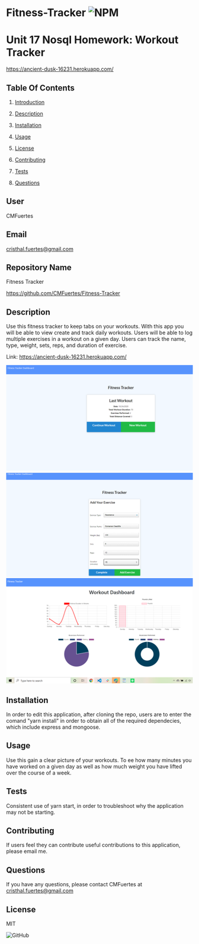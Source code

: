 # Fitness-Tracker ![NPM](https://img.shields.io/npm/l/sta)


# Unit 17 Nosql Homework: Workout Tracker

https://ancient-dusk-16231.herokuapp.com/


## Table Of Contents 

1) [Introduction](#user) 

2) [Description](#description)

3) [Installation](#installation)

4) [Usage](#usage)

5) [License](#license)

6) [Contributing](#contributing)

7) [Tests](#tests)

7) [Questions](#questions)
## User

CMFuertes

## Email

cristhal.fuertes@gmail.com

## Repository Name

Fitness Tracker 

https://github.com/CMFuertes/Fitness-Tracker

## Description

Use this fitness tracker to keep tabs on your workouts. With this app you will be able to view create and track daily workouts. Users will be able to log multiple exercises in a workout on a given day. Users can track the name, type, weight, sets, reps, and duration of exercise. 


Link: https://ancient-dusk-16231.herokuapp.com/

![Screenshot 1](img/Fitness%20Tracker%201.png)
![Screenshot 2](img/Fitness%20Tracker%202.png)
![Screenshot 3](img/Fitness%20Tracker%203.png)

## Installation

In order to edit this application, after cloning the repo, users are to enter the comand "yarn install" in order to obtain all of the required dependecies, which include express and mongoose. 

## Usage

Use this gain a clear picture of your workouts. To ee how many minutes you have worked on a given day as well as how much weight you have lifted over the course of a week. 

## Tests

Consistent use of yarn start, in order to troubleshoot why the application may not be starting. 

## Contributing

If users feel they can contribute useful contributions to this application, please email me. 

## Questions

If you have any questions, please contact CMFuertes at cristhal.fuertes@gmail.com

## License

MIT

![GitHub](https://github.com/CMFuertes/Fitness-Tracker)